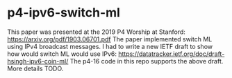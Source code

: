 # p4-ipv6-switch-ml
This paper was presented at the 2019 P4 Worship at Stanford:  https://arxiv.org/pdf/1903.06701.pdf
The paper implemented switch ML using IPv4 broadcast messages.
I had to write a new IETF draft to show how would switch ML would use IPv6: https://datatracker.ietf.org/doc/draft-hsingh-ipv6-coin-ml/
The p4-16 code in this repo supports the above draft.
More details TODO.
